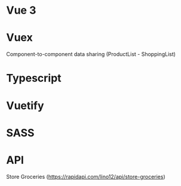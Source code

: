 # Vue 3

# Vuex

Component-to-component data sharing (ProductList - ShoppingList)

# Typescript

# Vuetify

# SASS

# API

Store Groceries (https://rapidapi.com/lino12/api/store-groceries)
